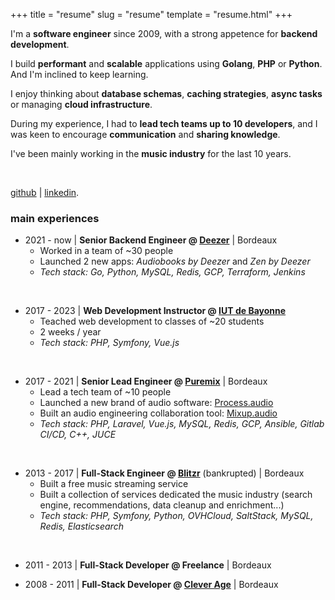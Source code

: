 +++
title = "resume"
slug = "resume"
template = "resume.html"
+++

<section>

I'm a **software engineer** since 2009, with a strong appetence for **backend development**.

I build **performant** and **scalable** applications using **Golang**, **PHP** or **Python**. And I'm inclined to keep learning.

I enjoy thinking about **database schemas**, **caching strategies**, **async tasks** or managing **cloud infrastructure**.

During my experience, I had to **lead tech teams up to 10 developers**, and I was keen to encourage **communication** and **sharing knowledge**.

I've been mainly working in the **music industry** for the last 10 years.

<br/>

[github](https://github.com/xaviergodart) | [linkedin](https://www.linkedin.com/in/xaviergodart/).

</section>

<section>

### main experiences

  - 2021 - now | **Senior Backend Engineer @ [Deezer](https://www.deezer.com)** | Bordeaux
    - Worked in a team of ~30 people
    - Launched 2 new apps: *Audiobooks by Deezer* and *Zen by Deezer*
    - *Tech stack: Go, Python, MySQL, Redis, GCP, Terraform, Jenkins*

<br/>

  - 2017 - 2023 | **Web Development Instructor @ [IUT de Bayonne](https://www.iutbayonne.univ-pau.fr/but/informatique)**
    - Teached web development to classes of ~20 students
    - 2 weeks / year
    - *Tech stack: PHP, Symfony, Vue.js*

<br/>

  - 2017 - 2021 | **Senior Lead Engineer @ [Puremix](https://puremix.net/)** | Bordeaux
    - Lead a tech team of ~10 people
    - Launched a new brand of audio software: [Process.audio](https://process.audio/)
    - Built an audio engineering collaboration tool: [Mixup.audio](https://mixup.audio)
    - *Tech stack: PHP, Laravel, Vue.js, MySQL, Redis, GCP, Ansible, Gitlab CI/CD, C++, JUCE*

<br/>

  - 2013 - 2017 | **Full-Stack Engineer @ [Blitzr](https://www.bpifrance.fr/nos-actualites/la-plateforme-blitzr-plus-que-du-streaming-musical)** (bankrupted) | Bordeaux
    - Built a free music streaming service
    - Built a collection of services dedicated the music industry (search engine, recommendations, data cleanup and enrichment...)
    - *Tech stack: PHP, Symfony, Python, OVHCloud, SaltStack, MySQL, Redis, Elasticsearch*

<br/>

  - 2011 - 2013 | **Full-Stack Developer @ Freelance** | Bordeaux

  - 2008 - 2011 | **Full-Stack Developer @ [Clever Age](https://www.clever-age.com/)** | Bordeaux


</section>